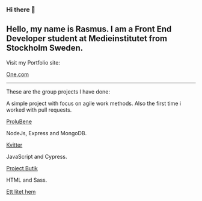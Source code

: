 ### Hi there 👋

Hello, my name is Rasmus. I am a Front End Developer student at Medieinstitutet from Stockholm Sweden.
-------------------------------
Visit my Portfolio site: 

[One.com](https://rasweb.one/)

-------------------------------
These are the group projects I have done:

A simple project with focus on agile work methods. Also the first time i worked with pull requests.

[ProluBene](https://github.com/Rasweb/MI-AGIL-ProluoBene.git)

NodeJs, Express and MongoDB.

[Kvitter](https://github.com/Rasweb/MI-DynamiskWebbutveckling-Kvitter)

JavaScript and Cypress.

[Project Butik](https://github.com/Rasweb/Project_Butik.git)

HTML and Sass.

[Ett litet hem](https://github.com/Rasweb/MI-HTML-CSS-EttLitetHem)

<!--
**Rasweb/Rasweb** is a ✨ _special_ ✨ repository because its `README.md` (this file) appears on your GitHub profile.

Here are some ideas to get you started:

- 🔭 I’m currently working on ...
- 🌱 I’m currently learning ...
- 👯 I’m looking to collaborate on ...
- 🤔 I’m looking for help with ...
- 💬 Ask me about ...
- 📫 How to reach me: ...
- 😄 Pronouns: ...
- ⚡ Fun fact: ...
-->
